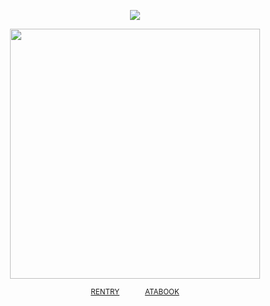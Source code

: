 
<div align="center"> 
  
![](https://komarev.com/ghpvc/?username=vampiresoul&color=0c2026&label=ꔫ)

<p align="center"> <img width="400" src="https://files.catbox.moe/2xw9e5.png">

<div align="center"> 
 
<sup>[RENTRY](https://rentry.co/flavorsofsin)⠀⠀ ⠀⠀ [ATABOOK](https://soulripper.atabook.org/)</sub></sup>
